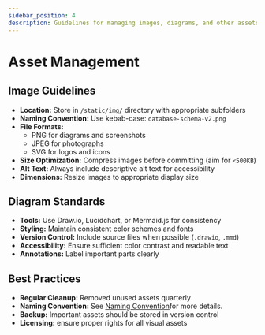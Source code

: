 ```yaml
---
sidebar_position: 4
description: Guidelines for managing images, diagrams, and other assets.
---
```


# Asset Management

## Image Guidelines
- **Location:** Store in `/static/img/` directory with appropriate subfolders
- **Naming Convention:** Use kebab-case: `database-schema-v2.png`
- **File Formats:** 
  - PNG for diagrams and screenshots
  - JPEG for photographs
  - SVG for logos and icons
- **Size Optimization:** Compress images before committing (aim for `<500KB`)
- **Alt Text:** Always include descriptive alt text for accessibility
- **Dimensions:** Resize images to appropriate display size

## Diagram Standards
- **Tools:** Use Draw.io, Lucidchart, or Mermaid.js for consistency
- **Styling:** Maintain consistent color schemes and fonts
- **Version Control:** Include source files when possible (`.drawio`, `.mmd`)
- **Accessibility:** Ensure sufficient color contrast and readable text
- **Annotations:** Label important parts clearly

## Best Practices
- **Regular Cleanup:** Removed unused assets quarterly
- **Naming Convention:** See [Naming Convention](../04-project-management/01-coding-conventions/)for more details.
- **Backup:** Important assets should be stored in version control
- **Licensing:** ensure proper rights for all visual assets
